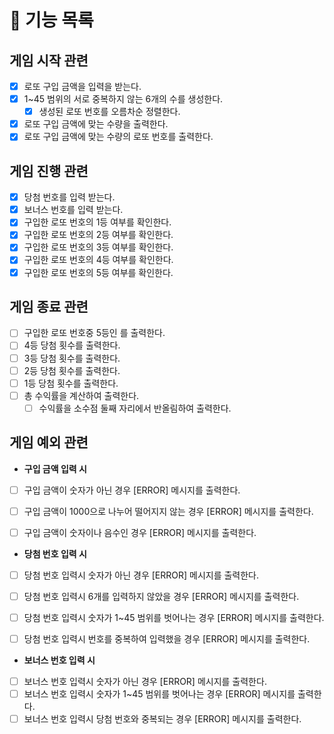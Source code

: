 # 🎯 기능 목록

## 게임 시작 관련
- [X] 로또 구입 금액을 입력을 받는다.
- [X] 1~45 범위의 서로 중복하지 않는 6개의 수를 생성한다.
  - [X] 생성된 로또 번호를 오름차순 정렬한다.
- [X] 로또 구입 금액에 맞는 수량을 출력한다.
- [X] 로또 구입 금액에 맞는 수량의 로또 번호를 출력한다.

## 게임 진행 관련
- [X] 당첨 번호를 입력 받는다.
- [X] 보너스 번호를 입력 받는다.
- [X] 구입한 로또 번호의 1등 여부를 확인한다.
- [X] 구입한 로또 번호의 2등 여부를 확인한다.
- [X] 구입한 로또 번호의 3등 여부를 확인한다.
- [X] 구입한 로또 번호의 4등 여부를 확인한다.
- [X] 구입한 로또 번호의 5등 여부를 확인한다.

## 게임 종료 관련
- [ ] 구입한 로또 번호중 5등인 를 출력한다.
- [ ] 4등 당첨 횟수를 출력한다.
- [ ] 3등 당첨 횟수를 출력한다.
- [ ] 2등 당첨 횟수를 출력한다.
- [ ] 1등 당첨 횟수를 출력한다.
- [ ] 총 수익률을 계산하여 출력한다.
   - [ ] 수익률을 소수점 둘째 자리에서 반올림하여 출력한다.

## 게임 예외 관련
- **구입 금액 입력 시**
- [ ] 구입 금액이 숫자가 아닌 경우 [ERROR] 메시지를 출력한다.
- [ ] 구입 금액이 1000으로 나누어 떨어지지 않는 경우 [ERROR] 메시지를 출력한다.
- [ ] 구입 금액이 숫자이나 음수인 경우 [ERROR] 메시지를 출력한다.


- **당첨 번호 입력 시**
- [ ] 당첨 번호 입력시 숫자가 아닌 경우 [ERROR] 메시지를 출력한다.
- [ ] 당첨 번호 입력시 6개를 입력하지 않았을 경우 [ERROR] 메시지를 출력한다.
- [ ] 당첨 번호 입력시 숫자가 1~45 범위를 벗어나는 경우 [ERROR] 메시지를 출력한다.
- [ ] 당첨 번호 입력시 번호를 중복하여 입력했을 경우 [ERROR] 메시지를 출력한다.


- **보너스 번호 입력 시**
- [ ] 보너스 번호 입력시 숫자가 아닌 경우 [ERROR] 메시지를 출력한다.
- [ ] 보너스 번호 입력시 숫자가 1~45 범위를 벗어나는 경우 [ERROR] 메시지를 출력한다.
- [ ] 보너스 번호 입력시 당첨 번호와 중복되는 경우 [ERROR] 메시지를 출력한다.